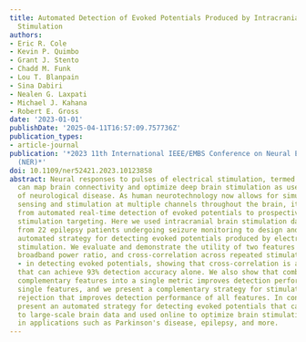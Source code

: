 ```yaml
---
title: Automated Detection of Evoked Potentials Produced by Intracranial Electrical
  Stimulation
authors:
- Eric R. Cole
- Kevin P. Quimbo
- Grant J. Stento
- Chadd M. Funk
- Lou T. Blanpain
- Sina Dabiri
- Nealen G. Laxpati
- Michael J. Kahana
- Robert E. Gross
date: '2023-01-01'
publishDate: '2025-04-11T16:57:09.757736Z'
publication_types:
- article-journal
publication: '*2023 11th International IEEE/EMBS Conference on Neural Engineering
  (NER)*'
doi: 10.1109/ner52421.2023.10123858
abstract: Neural responses to pulses of electrical stimulation, termed “evoked potentials”,
  can map brain connectivity and optimize deep brain stimulation as used in the treatment
  of neurological disease. As human neurotechnology now allows for simultaneous real-time
  sensing and stimulation at multiple channels throughout the brain, it will benefit
  from automated real-time detection of evoked potentials to prospectively guide brain
  stimulation targeting. Here we used intracranial brain stimulation data collected
  from 22 epilepsy patients undergoing seizure monitoring to design and evaluate an
  automated strategy for detecting evoked potentials produced by electrical brain
  stimulation. We evaluate and demonstrate the utility of two features - a high-frequency
  broadband power ratio, and cross-correlation across repeated stimulation trials
  - in detecting evoked potentials, showing that cross-correlation is a robust feature
  that can achieve 93% detection accuracy alone. We also show that combining these
  complementary features into a single metric improves detection performance over
  single features, and we present a complementary strategy for stimulation artifact
  rejection that improves detection performance of all features. In conclusion, we
  present an automated strategy for detecting evoked potentials that can be applied
  to large-scale brain data and used online to optimize brain stimulation targeting
  in applications such as Parkinson's disease, epilepsy, and more.
---
```

